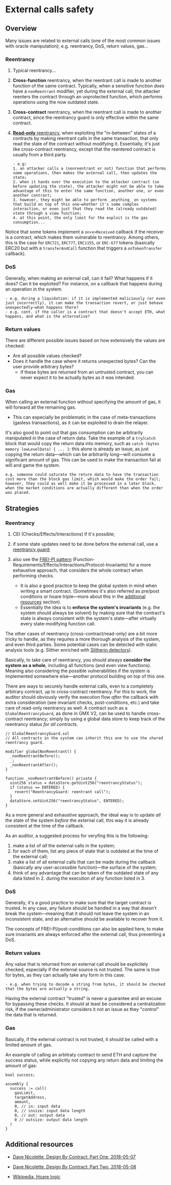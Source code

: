 # External calls safety

## Overview

Many issues are related to external calls (one of the most common issues with oracle manipulation); e.g. reentrancy, DoS, return values, gas...

### Reentrancy

1.  Typical reentrancy...

2.  **Cross-function** reentrancy, when the reentrant call is made to another function of the same contract. Typically, when a sensitive function _does_ have a `nonReentrant` modifier, yet during the external call, the attacker reenters the contract through an unprotected function, which performs operations using the now outdated state.

3.  **Cross-contract** reentrancy, when the reentrant call is made to another contract, since the reentrancy guard is only effective within the same contract.

4.  [**Read-only** reentrancy](https://officercia.mirror.xyz/DBzFiDuxmDOTQEbfXhvLdK0DXVpKu1Nkurk0Cqk3QKc), when exploiting the "in-between" states of a contracts by making reentrant calls in the same transaction, that only read the state of the contract without modifying it. Essentially, it's just like cross-contract reentrancy, except that the reentered contract is usually from a third party.

        - e.g:
        1. an attacker calls a (nonreentrant or not) function that performs some operations, then makes the external call, then updates the state;
        2. when it hands over the execution to the attacker contract (so before updating the state), the attacker might not be able to take advantage of this to enter the same function, another one, or even another contract;
        3. however, they might be able to perform _anything_ on systems that build on top of this one—whether it's some complex interaction, or even just that they read the (already outdated) state through a view function;
        4. at this point, the only limit for the exploit is the gas consumption...

Notice that some tokens implement a `on<x>Received` callback if the receiver is a contract, which makes them vulnerable to reentrancy. Among others, this is the case for `ERC721`, `ERC777`, `ERC1155`, or `ERC-677` tokens (basically ERC20 but with a `transferAndCall` function that triggers a `onTokenTransfer` callback).

### DoS

Generally, when making an external call, can it fail? What happens if it does? Can it be exploited? For instance, on a callback that happens during an operation in the system.

    - e.g. during a liquidation: if it is implemented maliciously (or even just incorrectly), it can make the transaction revert, or just behave unexpectedly—what happens there?
    - e.g. cont. if the caller is a contract that doesn't accept ETH, what happens, and what is the alternative?

### Return values

There are different possible issues based on how extensively the values are checked:

- Are all possible values checked?
- Does it handle the case where it returns unexpected bytes? Can the user provide arbitrary bytes?
  - if these bytes are returned from an untrusted contract, you can never expect it to be actually bytes as it was intended.

### Gas

When calling an external function without specifying the amount of gas, it will forward all the remaining gas.

- This can especially be problematic in the case of meta-transactions (gasless transactions), as it can be exploited to drain the relayer.

It's also good to point out that gas consumption can be arbitrarily manipulated in the case of return data. Take the example of a `try`/`catch` block that would copy the return data into memory, such as `catch (bytes memory lowLevelData) { ... }`: this alone is already an issue, as just copying the return data—which can be arbitrarily long—will consume a significant amount of gas. This can be used to make the transaction fail at will and game the system.

    e.g. someone could saturate the return data to have the transaction cost more than the block gas limit, which would make the order fail; however, they could as well make it be processed in a later block, when the market conditions are actually different than when the order was placed.

## Strategies

### Reentrancy

1. CEI (Checks/Effects/Interactions) if it's possible;
2. if some state updates need to be done before the external call, use a [reentrancy guard](https://docs.openzeppelin.com/contracts/4.x/api/security#ReentrancyGuard);
3. also see the [FREI-PI pattern](https://www.nascent.xyz/idea/youre-writing-require-statements-wrong) (Function-Requirements/Effects/Interactions/Protocol-Invariants) for a more exhaustive approach, that considers the whole contract when performing checks.

   - It is also a good practice to keep the global system in mind when writing a smart contract. (Sometimes it's also referred as pre/post conditions or hoare triple—more about this in the [additional resources](#additional-resources) section).
   - Essentially the idea is to **enforce the system's invariants** (e.g. the system should always be solvent) by making sure that the contract's state is always consistent with the system's state—after virtually every state-modifying function call.

The other cases of reentrancy (cross-contract/read-only) are a bit more tricky to handle, as they requires a more thorough analysis of the system, and even third parties. Some potential cases can be detected with static analysis tools (e.g. Slither enriched with [Slitherin detectors](https://github.com/pessimistic-io/slitherin)).

Basically, to take care of reentrancy, you should always **consider the system as a whole**, including all functions (and even view functions). Meaning also considering the possible vulnerabilities if the system is implemented somewhere else—another protocol building on top of this one.

There are ways to securely handle external calls, even to a completely arbitrary contract, up to cross-contract reentrancy. For this to work, the auditor should obviously verify the execution flow _after_ the callback with extra consideration (see invariant checks, post-conditions, etc.) and take care of read-only reentrancy as well. A contract such as a `GlobalReentrancyGuard`, as done in GMX V2, can be used to handle cross-contract reentrancy; simply by using a global data store to keep track of the reentrancy status _for all contracts_.

```solidity
// GlobalReentrancyGuard.sol
// All contracts in the system can inherit this one to use the shared reentrancy guard.

modifier globalNonReentrant() {
  _nonReentrantBefore();
  _;
  _nonReentrantAfter();
}

function _nonReentrantBefore() private {
  uint256 status = dataStore.getUint256("reentrancyStatus");
  if (status == ENTERED) {
    revert("ReentrancyGuard: reentrant call");
  }
  dataStore.setUint256("reentrancyStatus", ENTERED);
}
```

As a more general and exhaustive approach, the ideal way is to update _all_ the state of the system _before_ the external call, this way it is already consistent at the time of the callback.

As an auditor, a suggested process for veryfing this is the following:

1. make a list of _all_ the external calls in the system;
2. for each of them, list any piece of state that is outdated at the time of the external call;
3. make a list of all external calls that can be made during the callback (basically any user-accessible function)—the surface of the system;
4. think of any advantage that can be taken of the outdated state of any data listed in 2. during the execution of any function listed in 3.

### DoS

Generally, it's a good practice to make sure that the target contract is trusted. In any case, any failure should be handled in a way that doesn't break the system—meaning that it should not leave the system in an inconsistent state, and an alternative should be available to recover from it.

The concepts of FREI-PI/post-conditions can also be applied here, to make sure invariants are always enforced after the external call, thus preventing a DoS.

### Return values

Any value that is returned from an external call should be explicitely checked, especially if the external source is not trusted. The same is true for bytes, as they can actually take any form in this case.

    - e.g. when trying to decode a string from bytes, it should be checked that the bytes are actually a string.

Having the external contract "trusted" is never a guarantee and an excuse for bypassing these checks. It should at least be considered a centralization risk, if the owner/administrator considers it not an issue as they "control" the data that is returned.

### Gas

Basically, if the external contract is not trusted, it should be called with a limited amount of gas.

An example of calling an arbitraty contract to send ETH and capture the success status, while explicitly not copying any return data and limiting the amount of gas:

```solidity
bool success;

assembly {
  success := call(
    gasLimit,
    targetAddress,
    amount,
    0, // in: input data
    0, // insize: input data length
    0, // out: output data
    0 // outsize: output data length
  )
}
```

## Additional resources

- [Dave Nicolette, Design By Contract: Part One, 2018-05-07](https://www.leadingagile.com/2018/05/design-by-contract-part-one/)

- [Dave Nicolette, Design By Contract: Part Two, 2018-05-08](https://www.leadingagile.com/2018/05/design-by-contract-part-two/)

- [Wikipedia, Hoare logic](https://en.wikipedia.org/wiki/Hoare_logic)

```

```
